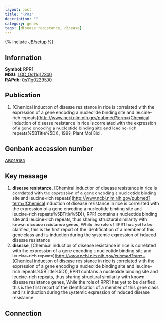 ```yaml
---
layout: post
title: "RPR1"
description: ""
category: genes
tags: [disease resistance, disease]
---
```

{% include JB/setup %}

## Information
__Symbol__: RPR1  
__MSU__: [LOC_Os11g12340](http://rice.plantbiology.msu.edu/cgi-bin/ORF_infopage.cgi?orf=LOC_Os11g12340)  
__RAPdb__: [Os11g0229500](http://rapdb.dna.affrc.go.jp/viewer/gbrowse_details/irgsp1?name=Os11g0229500)  

## Publication
1. [Chemical induction of disease resistance in rice is correlated with the expression of a gene encoding a nucleotide binding site and leucine-rich repeats](http://www.ncbi.nlm.nih.gov/pubmed?term=(Chemical induction of disease resistance in rice is correlated with the expression of a gene encoding a nucleotide binding site and leucine-rich repeats%5BTitle%5D)), 1999, Plant Mol Biol.

## Genbank accession number
[AB019186](http://www.ncbi.nlm.nih.gov/nuccore/AB019186)

## Key message
1. __disease resistance__, [Chemical induction of disease resistance in rice is correlated with the expression of a gene encoding a nucleotide binding site and leucine-rich repeats](http://www.ncbi.nlm.nih.gov/pubmed?term=(Chemical induction of disease resistance in rice is correlated with the expression of a gene encoding a nucleotide binding site and leucine-rich repeats%5BTitle%5D)),  RPR1 contains a nucleotide binding site and leucine-rich repeats, thus sharing structural similarity with known disease resistance genes, While the role of RPR1 has yet to be clarified, this is the first report of the identification of a member of this gene class and its induction during the systemic expression of induced disease resistance
2. __disease__, [Chemical induction of disease resistance in rice is correlated with the expression of a gene encoding a nucleotide binding site and leucine-rich repeats](http://www.ncbi.nlm.nih.gov/pubmed?term=(Chemical induction of disease resistance in rice is correlated with the expression of a gene encoding a nucleotide binding site and leucine-rich repeats%5BTitle%5D)),  RPR1 contains a nucleotide binding site and leucine-rich repeats, thus sharing structural similarity with known disease resistance genes, While the role of RPR1 has yet to be clarified, this is the first report of the identification of a member of this gene class and its induction during the systemic expression of induced disease resistance

## Connection


